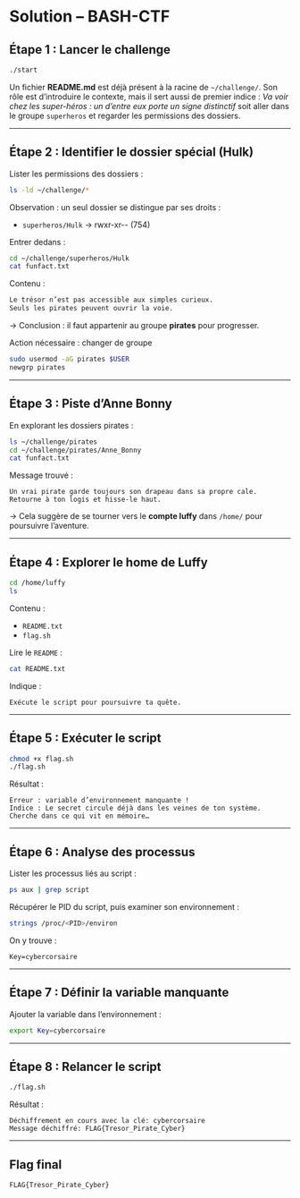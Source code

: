 # Solution – BASH-CTF

## Étape 1 : Lancer le challenge

```bash
./start
```
Un fichier **README.md** est déjà présent à la racine de `~/challenge/`.
Son rôle est d’introduire le contexte, mais il sert aussi de premier indice :
*Va voir chez les super-héros : un d’entre eux porte un signe distinctif* soit aller dans le groupe `superheros` et regarder les permissions des dossiers.

---

## Étape 2 : Identifier le dossier spécial (Hulk)
Lister les permissions des dossiers :
```bash
ls -ld ~/challenge/*
```

Observation : un seul dossier se distingue par ses droits :
* `superheros/Hulk` → rwxr-xr-- (754)

Entrer dedans :
```bash
cd ~/challenge/superheros/Hulk
cat funfact.txt
```

Contenu :
```bash
Le trésor n’est pas accessible aux simples curieux.
Seuls les pirates peuvent ouvrir la voie.
```
→ Conclusion : il faut appartenir au groupe **pirates** pour progresser.

Action nécessaire : changer de groupe
```bash
sudo usermod -aG pirates $USER
newgrp pirates
```
---

## Étape 3 : Piste d’Anne Bonny
En explorant les dossiers pirates :

```bash
ls ~/challenge/pirates
cd ~/challenge/pirates/Anne_Bonny
cat funfact.txt
```

Message trouvé :

```
Un vrai pirate garde toujours son drapeau dans sa propre cale.
Retourne à ton logis et hisse-le haut.
```
→ Cela suggère de se tourner vers le **compte luffy** dans `/home/` pour poursuivre l’aventure.

---

## Étape 4 : Explorer le home de Luffy
```bash
cd /home/luffy
ls
```
Contenu :
* `README.txt`
* `flag.sh`

Lire le `README` :
```bash
cat README.txt
```

Indique :
```
Exécute le script pour poursuivre ta quête.
```

---

## Étape 5 : Exécuter le script
```bash
chmod +x flag.sh
./flag.sh
```

Résultat :
```
Erreur : variable d’environnement manquante !
Indice : Le secret circule déjà dans les veines de ton système.
Cherche dans ce qui vit en mémoire…
```

---

## Étape 6 : Analyse des processus
Lister les processus liés au script :
```bash
ps aux | grep script
```

Récupérer le PID du script, puis examiner son environnement :
```bash
strings /proc/<PID>/environ
```

On y trouve :
```
Key=cybercorsaire
```

---

## Étape 7 : Définir la variable manquante
Ajouter la variable dans l’environnement :
```bash
export Key=cybercorsaire
```

---

## Étape 8 : Relancer le script
```bash
./flag.sh
```

Résultat :
```
Déchiffrement en cours avec la clé: cybercorsaire
Message déchiffré: FLAG{Tresor_Pirate_Cyber}
```

---

## Flag final
```
FLAG{Tresor_Pirate_Cyber}
```
